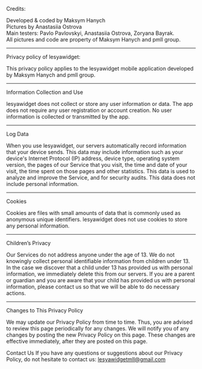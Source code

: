 Credits:

Developed & coded by Maksym Hanych<br />
Pictures by Anastasiia Ostrova<br />
Main testers: Pavlo Pavlovskyi, Anastasiia Ostrova, Zoryana Bayrak.<br />
All pictures and code are property of Maksym Hanych and pmll group.


---

Privacy policy of lesyawidget:

This privacy policy applies to the lesyawidget mobile application developed by Maksym Hanych and pmll group.

---

Information Collection and Use

lesyawidget does not collect or store any user information or data. The app does not require any user registration or account creation. No user information is collected or transmitted by the app.

---

Log Data

When you use lesyawidget, our servers automatically record information that your device sends. This data may include information such as your device's Internet Protocol (IP) address, device type, operating system version, the pages of our Service that you visit, the time and date of your visit, the time spent on those pages and other statistics. This data is used to analyze and improve the Service, and for security audits. This data does not include personal information.

---

Cookies

Cookies are files with small amounts of data that is commonly used as anonymous unique identifiers. lesyawidget does not use cookies to store any personal information.

---

Children’s Privacy

Our Services do not address anyone under the age of 13. We do not knowingly collect personal identifiable information from children under 13. In the case we discover that a child under 13 has provided us with personal information, we immediately delete this from our servers. If you are a parent or guardian and you are aware that your child has provided us with personal information, please contact us so that we will be able to do necessary actions.

---

Changes to This Privacy Policy

We may update our Privacy Policy from time to time. Thus, you are advised to review this page periodically for any changes. We will notify you of any changes by posting the new Privacy Policy on this page. These changes are effective immediately, after they are posted on this page.

Contact Us
If you have any questions or suggestions about our Privacy Policy, do not hesitate to contact us: lesyawidgetmll@gmail.com
